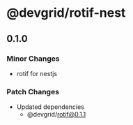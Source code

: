 # @devgrid/rotif-nest

## 0.1.0

### Minor Changes

- rotif for nestjs

### Patch Changes

- Updated dependencies
  - @devgrid/rotif@0.1.1
